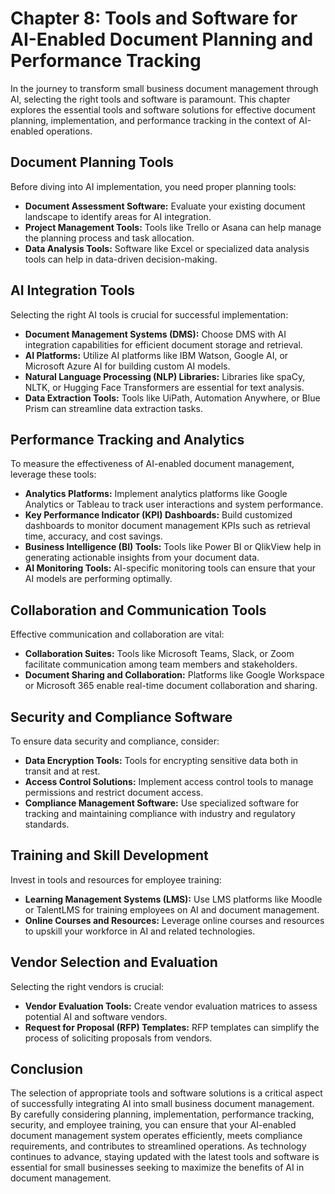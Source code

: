 Chapter 8: Tools and Software for AI-Enabled Document Planning and Performance Tracking
=======================================================================================

In the journey to transform small business document management through AI, selecting the right tools and software is paramount. This chapter explores the essential tools and software solutions for effective document planning, implementation, and performance tracking in the context of AI-enabled operations.

Document Planning Tools
-----------------------

Before diving into AI implementation, you need proper planning tools:

* **Document Assessment Software:** Evaluate your existing document landscape to identify areas for AI integration.
* **Project Management Tools:** Tools like Trello or Asana can help manage the planning process and task allocation.
* **Data Analysis Tools:** Software like Excel or specialized data analysis tools can help in data-driven decision-making.

AI Integration Tools
--------------------

Selecting the right AI tools is crucial for successful implementation:

* **Document Management Systems (DMS):** Choose DMS with AI integration capabilities for efficient document storage and retrieval.
* **AI Platforms:** Utilize AI platforms like IBM Watson, Google AI, or Microsoft Azure AI for building custom AI models.
* **Natural Language Processing (NLP) Libraries:** Libraries like spaCy, NLTK, or Hugging Face Transformers are essential for text analysis.
* **Data Extraction Tools:** Tools like UiPath, Automation Anywhere, or Blue Prism can streamline data extraction tasks.

Performance Tracking and Analytics
----------------------------------

To measure the effectiveness of AI-enabled document management, leverage these tools:

* **Analytics Platforms:** Implement analytics platforms like Google Analytics or Tableau to track user interactions and system performance.
* **Key Performance Indicator (KPI) Dashboards:** Build customized dashboards to monitor document management KPIs such as retrieval time, accuracy, and cost savings.
* **Business Intelligence (BI) Tools:** Tools like Power BI or QlikView help in generating actionable insights from your document data.
* **AI Monitoring Tools:** AI-specific monitoring tools can ensure that your AI models are performing optimally.

Collaboration and Communication Tools
-------------------------------------

Effective communication and collaboration are vital:

* **Collaboration Suites:** Tools like Microsoft Teams, Slack, or Zoom facilitate communication among team members and stakeholders.
* **Document Sharing and Collaboration:** Platforms like Google Workspace or Microsoft 365 enable real-time document collaboration and sharing.

Security and Compliance Software
--------------------------------

To ensure data security and compliance, consider:

* **Data Encryption Tools:** Tools for encrypting sensitive data both in transit and at rest.
* **Access Control Solutions:** Implement access control tools to manage permissions and restrict document access.
* **Compliance Management Software:** Use specialized software for tracking and maintaining compliance with industry and regulatory standards.

Training and Skill Development
------------------------------

Invest in tools and resources for employee training:

* **Learning Management Systems (LMS):** Use LMS platforms like Moodle or TalentLMS for training employees on AI and document management.
* **Online Courses and Resources:** Leverage online courses and resources to upskill your workforce in AI and related technologies.

Vendor Selection and Evaluation
-------------------------------

Selecting the right vendors is crucial:

* **Vendor Evaluation Tools:** Create vendor evaluation matrices to assess potential AI and software vendors.
* **Request for Proposal (RFP) Templates:** RFP templates can simplify the process of soliciting proposals from vendors.

Conclusion
----------

The selection of appropriate tools and software solutions is a critical aspect of successfully integrating AI into small business document management. By carefully considering planning, implementation, performance tracking, security, and employee training, you can ensure that your AI-enabled document management system operates efficiently, meets compliance requirements, and contributes to streamlined operations. As technology continues to advance, staying updated with the latest tools and software is essential for small businesses seeking to maximize the benefits of AI in document management.
